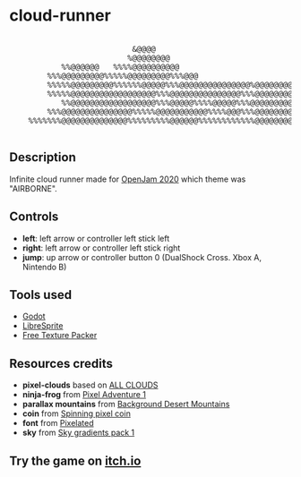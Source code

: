 # cloud-runner

<pre>

                          &@@@@
                         %@@@@@@@@
           %%@@@@@@   %%%%@@@@@@@@@@
        %%%@@@@@@@@@%%%%%@@@@@@@@@%%%@@@
        %%%%%@@@@@@@@@%%%%%%@@@@@%%%@@@@@@@@@@@@@@@%@@@@@@@@@@@
        %%%%%@@@@@@@@@@@@@@@@@@%%%@@@@@@@@@@@@@@@%%%@@@@@@@@@@@
           %%@@@@@@@@@@@@@@@@@@%%%@@@@@%%%%@@@@@%%%@@@@@@@@@@@@@@@@@@%%
        %%%@@@@@@@@@@@@@@@%%%%%@@@@@@@@@@@%%%%@@@%%%@@@@@@@@%%%%%@@@@@@@@@@@@
    %%%%%%%@@@@@@@@@@@@@@%%%%%%%%%@@@@@@%%%%%%%%%%%%@@@@@@@@@@%%%%%%%@@@@@@@@@*

</pre>

## Description

Infinite cloud runner made for [OpenJam 2020](https://itch.io/jam/open-jam-2020) which theme was "AIRBORNE".

## Controls
* **left**: left arrow or controller left stick left
* **right**: left arrow or controller left stick right
* **jump**: up arrow or controller button 0 (DualShock Cross. Xbox A, Nintendo B)

## Tools used

* [Godot](https://godotengine.org/)
* [LibreSprite](https://github.com/LibreSprite/LibreSprite)
* [Free Texture Packer](http://free-tex-packer.com/)

## Resources credits

* **pixel-clouds** based on [ALL CLOUDS](http://pixelartmaker.com/art/a2cfe63f4ca5f16)
* **ninja-frog** from [Pixel Adventure 1](https://pixelfrog-store.itch.io/pixel-adventure-1)
* **parallax mountains** from [Background Desert Mountains](https://szadiart.itch.io/background-desert-mountains)
* **coin** from [Spinning pixel coin](https://opengameart.org/content/spinning-pixel-coin-0)
* **font** from [Pixelated](https://www.dafont.com/fr/pixelated.font)
* **sky** from [Sky gradients pack 1](https://phoenix1291.itch.io/sky-gradients-pack-1)


## Try the game on [itch.io](https://laymain.itch.io/cloud-runner)
